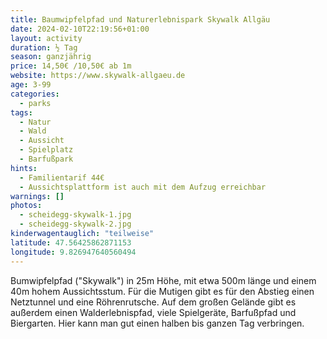 ```yaml
---
title: Baumwipfelpfad und Naturerlebnispark Skywalk Allgäu
date: 2024-02-10T22:19:56+01:00
layout: activity
duration: ½ Tag
season: ganzjährig
price: 14,50€ /10,50€ ab 1m
website: https://www.skywalk-allgaeu.de
age: 3-99
categories:
  - parks
tags:
  - Natur
  - Wald
  - Aussicht
  - Spielplatz
  - Barfußpark
hints:
  - Familientarif 44€
  - Aussichtsplattform ist auch mit dem Aufzug erreichbar
warnings: []
photos:
  - scheidegg-skywalk-1.jpg
  - scheidegg-skywalk-2.jpg
kinderwagentauglich: "teilweise"
latitude: 47.56425862871153
longitude: 9.826947640560494
---
```

Bumwipfelpfad ("Skywalk") in 25m Höhe, mit etwa 500m länge und einem 40m hohem Aussichtsstum. Für die Mutigen gibt es für den Abstieg einen Netztunnel und eine Röhrenrutsche. Auf dem großen Gelände gibt es außerdem einen Walderlebnispfad, viele Spielgeräte, Barfußpfad und Biergarten. 
Hier kann man gut einen halben bis ganzen Tag verbringen.
